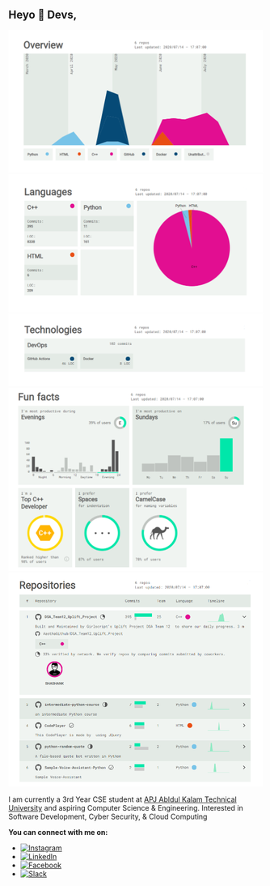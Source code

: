 
## Heyo :wave: Devs, 

[![](https://github.com/amshashank/amshashank/blob/master/img/Overview.png)](https://sourcerer.io/amshashank)
[![](https://github.com/amshashank/amshashank/blob/master/img/Languages.png)](https://sourcerer.io/amshashank)
[![](https://github.com/amshashank/amshashank/blob/master/img/tECHNOLOGIES.png)](https://sourcerer.io/amshashank)
[![](https://github.com/amshashank/amshashank/blob/master/img/fUN.png)](https://sourcerer.io/amshashank)
[![](https://github.com/amshashank/amshashank/blob/master/img/rEPO.png)](https://sourcerer.io/amshashank)

I am currently a 3rd Year CSE student at <a href="http://www.aktu.ac.in/">APJ Abldul Kalam Technical University</a> and aspiring Computer Science & Engineering. Interested in Software Development, Cyber Security, & Cloud Computing


**You can connect with me on:**
* [![Instagram](https://img.shields.io/badge/connect-%40ShashankKesarwani-%230077B5?style=flat&logo=Instagram)](https://www.instagram.com/am.shashank)
* [![LinkedIn](https://img.shields.io/badge/connect-%40ShashankKesarwani-%230077B5?style=flat&logo=LinkedIn)](https://www.linkedin.com/in/am-shashank/)
* [![Facebook](https://img.shields.io/badge/connect-%40ShashankKesarwani-%230077B5?style=flat&logo=Facebook)](https://www.facebook.com/me.shashank/)
* [![Slack](https://img.shields.io/badge/Slack-Shashank-yellow)](https://app.slack.com/client/T0145PE3493/C0140D0LQ78/user_profile/U014JTYJE1Y)


